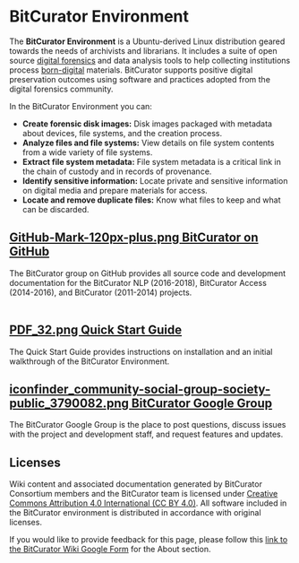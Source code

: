 BitCurator Environment
======================





  


The **BitCurator Environment** is a Ubuntu-derived Linux distribution geared towards the needs of archivists and librarians. It includes a suite of open source [digital forensics](https://en.wikipedia.org/wiki/Digital_forensics) and data analysis tools to help collecting institutions process [born-digital](https://en.wikipedia.org/wiki/Born-digital) materials. BitCurator supports positive digital preservation outcomes using software and practices adopted from the digital forensics community.

In the BitCurator Environment you can: 

* **Create forensic disk images:** Disk images packaged with metadata about devices, file systems, and the creation process.
* **Analyze files and file systems:** View details on file system contents from a wide variety of file systems.
* **Extract file system metadata:** File system metadata is a critical link in the chain of custody and in records of provenance.
* **Identify sensitive information:** Locate private and sensitive information on digital media and prepare materials for access.
* **Locate and remove duplicate files:** Know what files to keep and what can be discarded.




  















































  






  








[GitHub-Mark-120px-plus.png BitCurator on GitHub](https://bitcurator.github.io/)
--------------------------------------------------------------------------------

The BitCurator group on GitHub provides all source code and development documentation for the BitCurator NLP (2016-2018), BitCurator Access (2014-2016), and BitCurator (2011-2014) projects.    
 





[PDF_32.png Quick Start Guide](https://github.com/BitCurator/bitcurator-distro/wiki/Releases#quickstart-guide)
--------------------------------------------------------------------------------------------------------------

The Quick Start Guide provides instructions on installation and an initial walkthrough of the BitCurator Environment. 

  






[iconfinder_community-social-group-society-public_3790082.png BitCurator Google Group](https://groups.google.com/forum/#!forum/bitcurator-users)
------------------------------------------------------------------------------------------------------------------------------------------------

The BitCurator Google Group is the place to post questions, discuss issues with the project and development staff, and request features and updates.







Licenses
--------

Wiki content and associated documentation generated by BitCurator Consortium members and the BitCurator team is licensed under [Creative Commons Attribution 4.0 International (CC BY 4.0)](https://creativecommons.org/licenses/by/4.0/). All software included in the BitCurator environment is distributed in accordance with original licenses.

  








 If you would like to provide feedback for this page, please follow this [link to the BitCurator Wiki Google Form](https://docs.google.com/forms/d/e/1FAIpQLSf-CPGSFB4809-SZU-ZtqYPFNvSZ2xBbBOfgcRdCdx9bast9A/viewform?usp=sf_link) for the About section.


